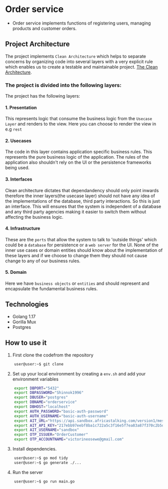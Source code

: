 # Order service

- Order service implements functions of registering users, managing products and customer orders.

## Project Architecture
The project implements `Clean Architecture` which helps to separate concerns by organizing code into several layers with a very explicit rule which enables us to create a testable and maintainable project. [The Clean Architecture](https://blog.8thlight.com/uncle-bob/2012/08/13/the-clean-architecture.html).
### The project is divided into the following layers:
The project has the following layers:
#### 1. Presentation
This represents logic that consume the business logic from the `Usecase Layer`
and renders to the view. Here you can choose to render the view in e.g `rest`

#### 2. Usecases
The code in this layer contains application specific business rules.
This represents the pure business logic of the application.
The rules of the application also shouldn't rely on the UI or the persistence frameworks being used.

#### 3. Interfaces
Clean architecture dictates that dependandency should only point inwards therefore the inner layers(the usecase layer) should not have any idea of the implementations of the database, third party interactions. So this is just an interface.
This will ensures that the system is independent of a database and any third party agencies making it easier to switch them without affecting the business logic.

#### 4. Infrastructure
These are the `ports` that allow the system to talk to 'outside things' which
could be a `database` for persistence or a `web server` for the UI. None of
the inner use cases or domain entities should know about the implementation of
these layers and if we choose to change them they should not cause change to any of our business rules.

#### 5. Domain
Here we have `business objects` or `entities` and should represent and encapsulate the fundamental business rules.

## Technologies
- Golang 1.17
- Gorilla Mux
- Postgres

## How to use it

1. First clone the codefrom the repository

```bash
    user@user:~$ git clone
```
2. Set up your local environment by creating a `env.sh` and add your environment variables

```bash
    export DBPORT="5432"
    export DBPASSWORD="Shinnok1996"
    export DBUSER="postgres"
    export DBNAME="orderservice"
    export DBHOST="localhost"
    export AUTH_PASSWORD="basic-auth-password"
    export AUTH_USERNAME="basic-auth-username"
    export AIT_URL="https://api.sandbox.africastalking.com/version1/messaging"
    export AIT_API_KEY="217ebb97eebf8ba1c722a5c3f16e5f7ea83a87f370c2b5da5c985a523d3c406d"
    export AIT_USERNAME="sandbox"
    export OTP_ISSUER="OrderCustomer"
    export OTP_ACCOUNTNAME="victorineosewe@gmail.com"
```
3. Install dependencies.

```bash
    user@user:~$ go mod tidy
    user@user:~$ go generate ./...
```

4. Run the server

```bash
    user@user:~$ go run main.go
```